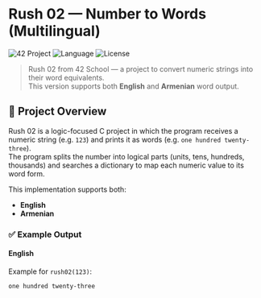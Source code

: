 # Rush 02 — Number to Words (Multilingual)

![42 Project](https://img.shields.io/badge/42%20School-Project-blue)
![Language](https://img.shields.io/badge/language-C-informational)
![License](https://img.shields.io/badge/status-Completed-success)

> Rush 02 from 42 School — a project to convert numeric strings into their word equivalents.  
> This version supports both **English** and **Armenian** word output.

## 📌 Project Overview

Rush 02 is a logic-focused C project in which the program receives a numeric string (e.g. `123`) and prints it as words (e.g. `one hundred twenty-three`).  
The program splits the number into logical parts (units, tens, hundreds, thousands) and searches a dictionary to map each numeric value to its word form.

This implementation supports both:
- **English**
- **Armenian**

### ✅ Example Output

#### English

Example for `rush02(123)`:

```
one hundred twenty-three
```

